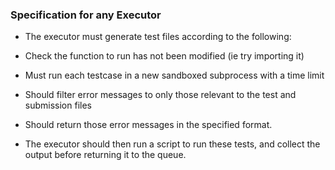 ### Specification for any Executor

- The executor must generate test files according to the following:
- Check the function to run has not been modified (ie try importing it)
- Must run each testcase in a new sandboxed subprocess with a time limit
- Should filter error messages to only those relevant to the test and submission files
- Should return those error messages in the specified format.

- The executor should then run a script to run these tests, and collect the output before returning it to the queue.
